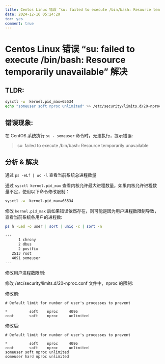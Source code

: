 ```yaml
---
title: Centos Linux 错误 “su: failed to execute /bin/bash: Resource temporarily unavailable” 解决
date: 2024-12-16 05:24:20
toc: yes
comment: true
---
```


# Centos Linux 错误 “su: failed to execute /bin/bash: Resource temporarily unavailable” 解决
## TLDR:

```bash
sysctl -w  kernel.pid_max=65534
echo "someuser soft nproc unlimited" >> /etc/security/limits.d/20-nproc.conf
```

## 错误现象:

在 CentOS 系统执行 `su - someuser` 命令时，无法执行，提示错误:

>  su: failed to execute /bin/bash: Resource temporarily unavailable

## 分析 & 解决

通过 `ps -eLf | wc -l` 查看当前系统总进程数量

通过 `sysctl kernel.pid_max` 查看内核允许最大进程数量，如果内核允许进程数量不足，使用以下命令修改限制：

```bash
sysctl -w  kernel.pid_max=65534
```

修改 `kernel.pid_max` 后如果错误依然存在，则可能是因为用户进程数限制导致，查看当前系统各用户的进程数:

```bash
ps h -Led -o user | sort | uniq -c | sort -n

---
      1 chrony
      2 dbus
      2 postfix
   2513 root
   4091 someuser
---
```

修改用户进程数限制:

修改 /etc/security/limits.d/20-nproc.conf 文件中，nproc 的限制:

修改前:

```
# Default limit for number of user's processes to prevent

*          soft    nproc     4096
root       soft    nproc     unlimited
```

修改后:

```
# Default limit for number of user's processes to prevent

*          soft    nproc     4096
root       soft    nproc     unlimited
someuser soft nproc unlimited
someuser hard nproc unlimited
```
